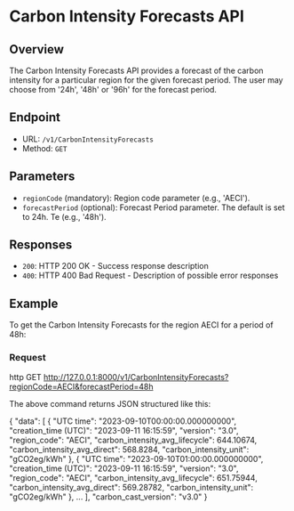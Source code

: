 # Carbon Intensity Forecasts API

## Overview

The Carbon Intensity Forecasts API provides a forecast of the carbon intensity for a particular region for the given forecast period. The user may choose from '24h', '48h' or '96h' for the forecast period.

## Endpoint

- URL: `/v1/CarbonIntensityForecasts`
- Method: `GET`

## Parameters

- `regionCode` (mandatory): Region code parameter (e.g., 'AECI').
- `forecastPeriod` (optional): Forecast Period parameter. The default is set to 24h. Te (e.g., '48h').

## Responses

- `200`: HTTP 200 OK - Success response description
- `400`: HTTP 400 Bad Request - Description of possible error responses

## Example

To get the Carbon Intensity Forecasts for the region AECI for a period of 48h:

### Request

http
GET http://127.0.0.1:8000/v1/CarbonIntensityForecasts?regionCode=AECI&forecastPeriod=48h

The above command returns JSON structured like this:

{
    "data": [
        {
            "UTC time": "2023-09-10T00:00:00.000000000",
            "creation_time (UTC)": "2023-09-11 16:15:59",
            "version": "3.0",
            "region_code": "AECI",
            "carbon_intensity_avg_lifecycle": 644.10674,
            "carbon_intensity_avg_direct": 568.8284,
            "carbon_intensity_unit": "gCO2eg/kWh"
        },
        {
            "UTC time": "2023-09-10T01:00:00.000000000",
            "creation_time (UTC)": "2023-09-11 16:15:59",
            "version": "3.0",
            "region_code": "AECI",
            "carbon_intensity_avg_lifecycle": 651.75944,
            "carbon_intensity_avg_direct": 569.28782,
            "carbon_intensity_unit": "gCO2eg/kWh"
        }, ...
    ],
    "carbon_cast_version": "v3.0"
}
